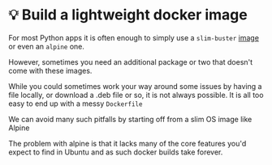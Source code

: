 # 💡 Build a lightweight docker image

For most Python apps it is often enough to simply use a `slim-buster` [image ](https://hub.docker.com/\_/python)or even an `alpine` one.&#x20;

However, sometimes you need an additional package or two that doesn't come with these images.

While you could sometimes work your way around some issues by having a file locally, or download a .deb file or so, it is not always possible. It is all too easy to end up with a messy `Dockerfile`

We can avoid many such pitfalls by starting off from a slim OS image like Alpine



The problem with alpine is that it lacks many of the core features you'd expect to find in Ubuntu and as such docker builds take forever.
